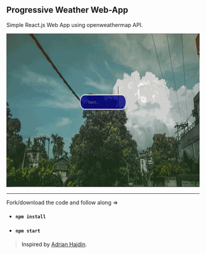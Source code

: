 ## Progressive Weather Web-App  

Simple React.js Web App using <a href="https://openweathermap.org/" target="_blank" style="text-decoration:none;">openweathermap<a> API.

<img src="weather.gif" alt="HSR" height="400" width="800">
<hr>

Fork/download the code and follow along =>

- #### `npm install` 

- #### `npm start`

> Inspired by <a href="https://github.com/adrianhajdin/project_weather_pwa" target="_blank">Adrian Hajdin</a>.
